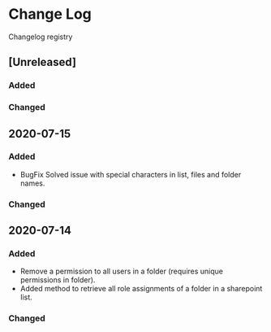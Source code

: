 # Change Log
Changelog registry

## [Unreleased]
### Added

### Changed

## 2020-07-15
### Added
- BugFix Solved issue with special characters in list, files and folder names.

### Changed

## 2020-07-14
### Added
- Remove a permission to all users in a folder (requires unique permissions in folder).
- Added method to retrieve all role assignments of a folder in a sharepoint list.

### Changed
